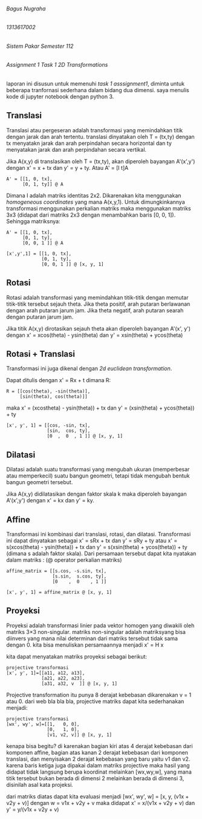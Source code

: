 ###### Bagus Nugraha ######
###### 1313617002 ######
###### Sistem Pakar Semester 112 ######
###### Assignment 1 Task 1 2D Transformations ######

laporan ini disusun untuk memenuhi *task 1 asssignment1*, diminta untuk beberapa tranfornasi sederhana dalam bidang dua dimensi. saya menulis kode di jupyter notebook dengan python 3.

## Translasi ##
Translasi atau pergeseran adalah transformasi yang memindahkan titik dengan jarak dan arah tertentu. translasi dinyatakan oleh T = (tx,ty) dengan tx menyatakn jarak dan arah perpindahan secara horizontal dan ty menyatakan jarak dan arah perpindahan secara vertikal.

Jika A(x,y) di translasikan oleh T = (tx,ty), akan diperoleh bayangan A'(x',y') dengan x' = x + tx dan y' = y + ty. Atau A' = [I t]A

```
A' = [[1, 0, tx],
      [0, 1, ty]] @ A
```

Dimana I adalah matriks identitas 2x2. Dikarenakan kita menggunakan *homogeneous coordinates* yang mana A(x,y,1). Untuk dimungkinkannya transformasi menggunakan perkalian matriks maka menggunakan matriks 3x3 (didapat dari matriks 2x3 dengan menambahkan baris [0, 0, 1]). Sehingga matriksnya:

```
A' = [[1, 0, tx],
      [0, 1, ty],
      [0, 0, 1 ]] @ A
     
[x',y',1] = [[1, 0, tx],
             [0, 1, ty],
             [0, 0, 1 ]] @ [x, y, 1]
```

## Rotasi ##
Rotasi adalah transformasi yang memindahkan titik-titik dengan memutar titik-titik tersebut sejauh theta. Jika theta positif, arah putaran berlawanan dengan arah putaran jarum jam. Jika theta negatif, arah putaran searah dengan putaran jarum jam.

Jika titik A(x,y) dirotasikan sejauh theta akan diperoleh bayangan A'(x', y') dengan x' = xcos(theta) - ysin(theta) dan y' = xsin(theta) + ycos(theta)

## Rotasi + Translasi ##
Transformasi ini juga dikenal dengan *2d euclidean transformation*.

Dapat ditulis dengan x' = Rx + t dimana R:
```
R = [[cos(theta), -sin(theta)],
     [sin(theta), cos(theta)]]
```
maka x' = (xcostheta) - ysin(theta)) + tx dan y' = (xsin(theta) + ycos(theta)) + ty 
```
[x', y', 1] = [[cos, -sin, tx],
               [sin,  cos, ty], 
               [0  ,  0  , 1 ]] @ [x, y, 1]
```

## Dilatasi ##
Dilatasi adalah suatu transformasi yang mengubah ukuran (memperbesar atau memperkecil) suatu bangun geometri, tetapi tidak mengubah bentuk bangun geometri tersebut.

Jika A(x,y) didilatasikan dengan faktor skala k maka diperoleh bayangan A'(x',y') dengan x' = kx dan y' = ky.

## Affine ##
Transformasi ini kombinasi dari translasi, rotasi, dan dilatasi. Transformasi ini dapat dinyatakan sebagai x' = sRx + tx dan y' = sRy + ty atau x' = s(xcos(theta) - ysin(theta)) + tx dan y' = s(xsin(theta) + ycos(theta)) + ty (dimana s adalah faktor skala). Dari persamaan tersebut dapat kita nyatakan dalam matriks : (@ operator perkalian matriks)
```
affine_matrix = [[s.cos, -s.sin, tx],
                 [s.sin,  s.cos, ty],
                 [0    ,  0    , 1 ]]
                 
[x', y', 1] = affine_matrix @ [x, y, 1]
```


## Proyeksi ##
Proyeksi adalah transformasi linier pada vektor homogen yang diwakili oleh matriks 3×3 non-singular. matriks non-singular adalah matriksyang bisa diinvers yang mana nilai determinan dari matriks tersebut tidak sama dengan 0. kita bisa menuliskan persamaannya menjadi x' = H x

kita dapat menyatakan matriks proyeksi sebagai berikut:
```
projective transformasi
[x', y', 1]=[[a11, a12, a13],
             [a21, a22, a23],
             [a31, a32, v  ]] @ [x, y, 1]
```
Projective transformation itu punya 8 derajat kebebasan dikarenakan v = 1 atau 0. dari web bla  bla bla, projective matriks dapat kita sederhanakan menjadi:
```
projective transformasi
[wx', wy', w]=[[1,   0, 0],
               [0,   1, 0],
               [v1, v2, v]] @ [x, y, 1]
```
kenapa bisa begitu? di karenakan bagian kiri atas 4 derajat kebebasan dari komponen affine, bagian atas kanan 2 derajat kebebasan dari komponen translasi, dan menyisakan 2 derajat kebebasan yang baru yaitu v1 dan v2. karena baris ketiga juga dipakai dalam matriks projective maka hasil yang didapat tidak langsung berupa koordinat melainkan [wx,wy,w], yang mana titik tersebut bukan berada di dimensi 2 melainkan berada di dimensi 3, disinilah asal kata projeksi.

dari matriks diatas dapat kita evaluasi menjadi [wx', wy', w] = [x, y, (v1x + v2y + v)]
dengan w = v1x + v2y + v maka didapat x' = x/(v1x + v2y + v) dan y' = y/(v1x + v2y + v)



